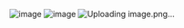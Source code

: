 ![image](https://github.com/user-attachments/assets/0db4ed15-84c8-473f-9861-751dbebf045a)
![image](https://github.com/user-attachments/assets/1293d3d9-7675-4030-84d2-60e0ef82ff7d)
![Uploading image.png…]()
